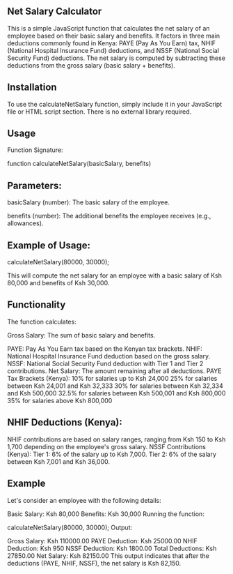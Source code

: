 ## Net Salary Calculator

This is a simple JavaScript function that calculates the net salary of an employee based on their basic salary and benefits. It factors in three main deductions commonly found in Kenya: PAYE (Pay As You Earn) tax, NHIF (National Hospital Insurance Fund) deductions, and NSSF (National Social Security Fund) deductions. The net salary is computed by subtracting these deductions from the gross salary (basic salary + benefits).

## Installation

To use the calculateNetSalary function, simply include it in your JavaScript file or HTML script section. There is no external library required.

## Usage

Function Signature:

function calculateNetSalary(basicSalary, benefits)

## Parameters:

basicSalary (number): The basic salary of the employee.

benefits (number): The additional benefits the employee receives (e.g., allowances).

## Example of Usage:

calculateNetSalary(80000, 30000);

This will compute the net salary for an employee with a basic salary of Ksh 80,000 and benefits of Ksh 30,000.

## Functionality
The function calculates:

Gross Salary: The sum of basic salary and benefits.

PAYE: Pay As You Earn tax based on the Kenyan tax brackets.
NHIF: National Hospital Insurance Fund deduction based on the gross salary.
NSSF: National Social Security Fund deduction with Tier 1 and Tier 2 contributions.
Net Salary: The amount remaining after all deductions.
PAYE Tax Brackets (Kenya):
10% for salaries up to Ksh 24,000
25% for salaries between Ksh 24,001 and Ksh 32,333
30% for salaries between Ksh 32,334 and Ksh 500,000
32.5% for salaries between Ksh 500,001 and Ksh 800,000
35% for salaries above Ksh 800,000
## NHIF Deductions (Kenya):
NHIF contributions are based on salary ranges, ranging from Ksh 150 to Ksh 1,700 depending on the employee's gross salary.
NSSF Contributions (Kenya):
Tier 1: 6% of the salary up to Ksh 7,000.
Tier 2: 6% of the salary between Ksh 7,001 and Ksh 36,000.

## Example
Let's consider an employee with the following details:

Basic Salary: Ksh 80,000
Benefits: Ksh 30,000
Running the function:


calculateNetSalary(80000, 30000);
Output:

Gross Salary: Ksh 110000.00
PAYE Deduction: Ksh 25000.00
NHIF Deduction: Ksh 950
NSSF Deduction: Ksh 1800.00
Total Deductions: Ksh 27850.00
Net Salary: Ksh 82150.00
This output indicates that after the deductions (PAYE, NHIF, NSSF), the net salary is Ksh 82,150.




